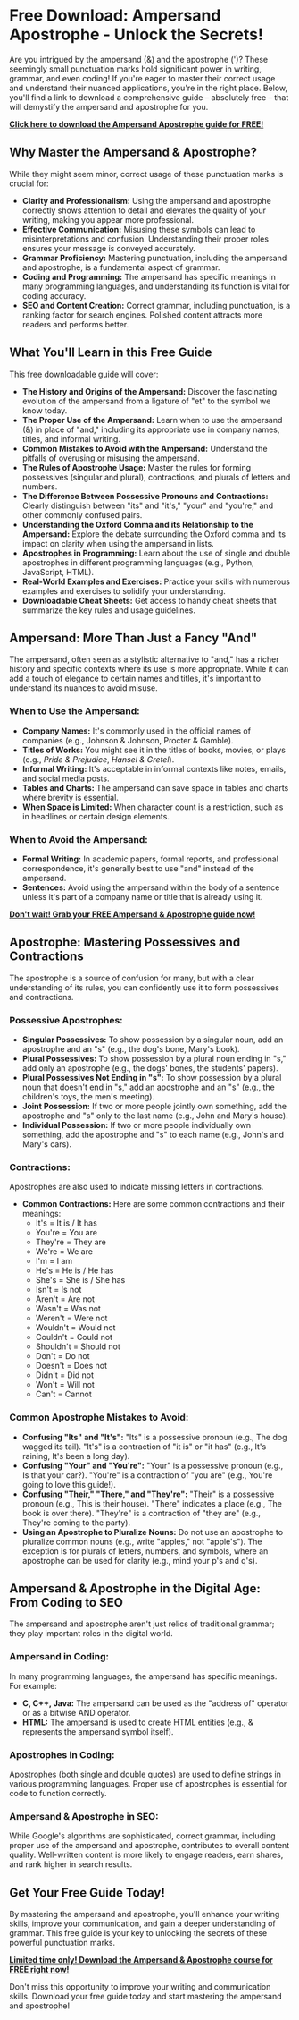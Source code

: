 # Free Download: Ampersand Apostrophe - Unlock the Secrets!

Are you intrigued by the ampersand (&) and the apostrophe (')? These seemingly small punctuation marks hold significant power in writing, grammar, and even coding! If you're eager to master their correct usage and understand their nuanced applications, you're in the right place. Below, you'll find a link to download a comprehensive guide – absolutely free – that will demystify the ampersand and apostrophe for you.

[**Click here to download the Ampersand Apostrophe guide for FREE!**](https://udemywork.com/ampersand-apostrophe)

## Why Master the Ampersand & Apostrophe?

While they might seem minor, correct usage of these punctuation marks is crucial for:

*   **Clarity and Professionalism:** Using the ampersand and apostrophe correctly shows attention to detail and elevates the quality of your writing, making you appear more professional.
*   **Effective Communication:** Misusing these symbols can lead to misinterpretations and confusion. Understanding their proper roles ensures your message is conveyed accurately.
*   **Grammar Proficiency:** Mastering punctuation, including the ampersand and apostrophe, is a fundamental aspect of grammar.
*   **Coding and Programming:** The ampersand has specific meanings in many programming languages, and understanding its function is vital for coding accuracy.
*   **SEO and Content Creation:** Correct grammar, including punctuation, is a ranking factor for search engines. Polished content attracts more readers and performs better.

## What You'll Learn in this Free Guide

This free downloadable guide will cover:

*   **The History and Origins of the Ampersand:** Discover the fascinating evolution of the ampersand from a ligature of "et" to the symbol we know today.
*   **The Proper Use of the Ampersand:** Learn when to use the ampersand (&) in place of "and," including its appropriate use in company names, titles, and informal writing.
*   **Common Mistakes to Avoid with the Ampersand:** Understand the pitfalls of overusing or misusing the ampersand.
*   **The Rules of Apostrophe Usage:** Master the rules for forming possessives (singular and plural), contractions, and plurals of letters and numbers.
*   **The Difference Between Possessive Pronouns and Contractions:** Clearly distinguish between "its" and "it's," "your" and "you're," and other commonly confused pairs.
*   **Understanding the Oxford Comma and its Relationship to the Ampersand:** Explore the debate surrounding the Oxford comma and its impact on clarity when using the ampersand in lists.
*   **Apostrophes in Programming:** Learn about the use of single and double apostrophes in different programming languages (e.g., Python, JavaScript, HTML).
*   **Real-World Examples and Exercises:** Practice your skills with numerous examples and exercises to solidify your understanding.
*   **Downloadable Cheat Sheets:** Get access to handy cheat sheets that summarize the key rules and usage guidelines.

## Ampersand: More Than Just a Fancy "And"

The ampersand, often seen as a stylistic alternative to "and," has a richer history and specific contexts where its use is more appropriate. While it can add a touch of elegance to certain names and titles, it's important to understand its nuances to avoid misuse.

### When to Use the Ampersand:

*   **Company Names:** It's commonly used in the official names of companies (e.g., Johnson & Johnson, Procter & Gamble).
*   **Titles of Works:** You might see it in the titles of books, movies, or plays (e.g., *Pride & Prejudice*, *Hansel & Gretel*).
*   **Informal Writing:** It's acceptable in informal contexts like notes, emails, and social media posts.
*   **Tables and Charts:** The ampersand can save space in tables and charts where brevity is essential.
*   **When Space is Limited:** When character count is a restriction, such as in headlines or certain design elements.

### When to Avoid the Ampersand:

*   **Formal Writing:** In academic papers, formal reports, and professional correspondence, it's generally best to use "and" instead of the ampersand.
*   **Sentences:** Avoid using the ampersand within the body of a sentence unless it's part of a company name or title that is already using it.

[**Don't wait! Grab your FREE Ampersand & Apostrophe guide now!**](https://udemywork.com/ampersand-apostrophe)

## Apostrophe: Mastering Possessives and Contractions

The apostrophe is a source of confusion for many, but with a clear understanding of its rules, you can confidently use it to form possessives and contractions.

### Possessive Apostrophes:

*   **Singular Possessives:** To show possession by a singular noun, add an apostrophe and an "s" (e.g., the dog's bone, Mary's book).
*   **Plural Possessives:** To show possession by a plural noun ending in "s," add only an apostrophe (e.g., the dogs' bones, the students' papers).
*   **Plural Possessives Not Ending in "s":** To show possession by a plural noun that doesn't end in "s," add an apostrophe and an "s" (e.g., the children's toys, the men's meeting).
*   **Joint Possession:** If two or more people jointly own something, add the apostrophe and "s" only to the last name (e.g., John and Mary's house).
*   **Individual Possession:** If two or more people individually own something, add the apostrophe and "s" to each name (e.g., John's and Mary's cars).

### Contractions:

Apostrophes are also used to indicate missing letters in contractions.

*   **Common Contractions:** Here are some common contractions and their meanings:
    *   It's = It is / It has
    *   You're = You are
    *   They're = They are
    *   We're = We are
    *   I'm = I am
    *   He's = He is / He has
    *   She's = She is / She has
    *   Isn't = Is not
    *   Aren't = Are not
    *   Wasn't = Was not
    *   Weren't = Were not
    *   Wouldn't = Would not
    *   Couldn't = Could not
    *   Shouldn't = Should not
    *   Don't = Do not
    *   Doesn't = Does not
    *   Didn't = Did not
    *   Won't = Will not
    *   Can't = Cannot

### Common Apostrophe Mistakes to Avoid:

*   **Confusing "Its" and "It's":** "Its" is a possessive pronoun (e.g., The dog wagged its tail). "It's" is a contraction of "it is" or "it has" (e.g., It's raining, It's been a long day).
*   **Confusing "Your" and "You're":** "Your" is a possessive pronoun (e.g., Is that your car?). "You're" is a contraction of "you are" (e.g., You're going to love this guide!).
*   **Confusing "Their," "There," and "They're":** "Their" is a possessive pronoun (e.g., This is their house). "There" indicates a place (e.g., The book is over there). "They're" is a contraction of "they are" (e.g., They're coming to the party).
*   **Using an Apostrophe to Pluralize Nouns:** Do not use an apostrophe to pluralize common nouns (e.g., write "apples," not "apple's"). The exception is for plurals of letters, numbers, and symbols, where an apostrophe can be used for clarity (e.g., mind your p's and q's).

## Ampersand & Apostrophe in the Digital Age: From Coding to SEO

The ampersand and apostrophe aren't just relics of traditional grammar; they play important roles in the digital world.

### Ampersand in Coding:

In many programming languages, the ampersand has specific meanings. For example:

*   **C, C++, Java:** The ampersand can be used as the "address of" operator or as a bitwise AND operator.
*   **HTML:** The ampersand is used to create HTML entities (e.g., &amp; represents the ampersand symbol itself).

### Apostrophes in Coding:

Apostrophes (both single and double quotes) are used to define strings in various programming languages. Proper use of apostrophes is essential for code to function correctly.

### Ampersand & Apostrophe in SEO:

While Google's algorithms are sophisticated, correct grammar, including proper use of the ampersand and apostrophe, contributes to overall content quality. Well-written content is more likely to engage readers, earn shares, and rank higher in search results.

## Get Your Free Guide Today!

By mastering the ampersand and apostrophe, you'll enhance your writing skills, improve your communication, and gain a deeper understanding of grammar. This free guide is your key to unlocking the secrets of these powerful punctuation marks.

[**Limited time only! Download the Ampersand & Apostrophe course for FREE right now!**](https://udemywork.com/ampersand-apostrophe)

Don't miss this opportunity to improve your writing and communication skills. Download your free guide today and start mastering the ampersand and apostrophe!
